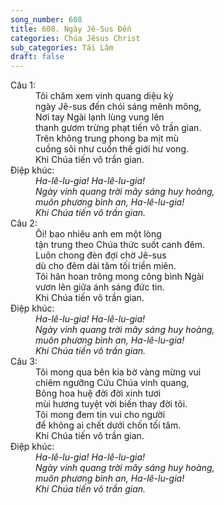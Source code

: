 ```yaml
---
song_number: 608
title: 608. Ngày Jê-Sus Đến
categories: Chúa Jêsus Christ
sub_categories: Tái Lâm
draft: false
---
```

<dl><dt>Câu 1:</dt><dd data-verse="1">Tôi chăm xem vinh quang diệu kỳ <br/>ngày Jê-sus đến chói sáng mênh mông, <br/>Nơi tay Ngài lạnh lùng vung lên <br/>thanh gươm trừng phạt tiến vô trần gian. <br/>Trên không trung phong ba mịt mù <br/>cuồng sôi như cuốn thế giới hư vong. <br/>Khi Chúa tiến vô trần gian. </dd><dt>Điệp khúc:</dt><dd data-chorus="1"><em>Ha-lê-lu-gia! Ha-lê-lu-gia! <br/>Ngày vinh quang trời mây sáng huy hoàng, <br/>muôn phương bình an, Ha-lê-lu-gia! <br/>Khi Chúa tiến vô trần gian. </em></dd><dt>Câu 2:</dt><dd data-verse="2">Ôi! bao nhiêu anh em một lòng <br/>tận trung theo Chúa thức suốt canh đêm. <br/>Luôn chong đèn đợi chờ Jê-sus <br/>dù cho đêm dài tăm tối triền miên. <br/>Tôi hân hoan trông mong công bình Ngài <br/>vươn lên giữa ánh sáng đức tin. <br/>Khi Chúa tiến vô trần gian. </dd><dt>Điệp khúc:</dt><dd data-chorus="1"><em>Ha-lê-lu-gia! Ha-lê-lu-gia! <br/>Ngày vinh quang trời mây sáng huy hoàng, <br/>muôn phương bình an, Ha-lê-lu-gia! <br/>Khi Chúa tiến vô trần gian. </em></dd><dt>Câu 3:</dt><dd data-verse="3">Tôi mong qua bên kia bờ vàng mừng vui <br/>chiêm ngưỡng Cứu Chúa vinh quang, <br/>Bông hoa huệ đời đời xinh tươi <br/>mùi hương tuyệt vời biến thay đời tôi. <br/>Tôi mong đem tin vui cho người <br/>để không ai chết dưới chốn tối tăm. <br/>Khi Chúa tiến vô trần gian. </dd><dt>Điệp khúc:</dt><dd data-chorus="1"><em>Ha-lê-lu-gia! Ha-lê-lu-gia! <br/>Ngày vinh quang trời mây sáng huy hoàng, <br/>muôn phương bình an, Ha-lê-lu-gia! <br/>Khi Chúa tiến vô trần gian. </em></dd></dl>